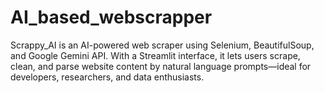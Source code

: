 # AI_based_webscrapper
Scrappy_AI is an AI-powered web scraper using Selenium, BeautifulSoup, and Google Gemini API. With a Streamlit interface, it lets users scrape, clean, and parse website content by natural language prompts—ideal for developers, researchers, and data enthusiasts.
